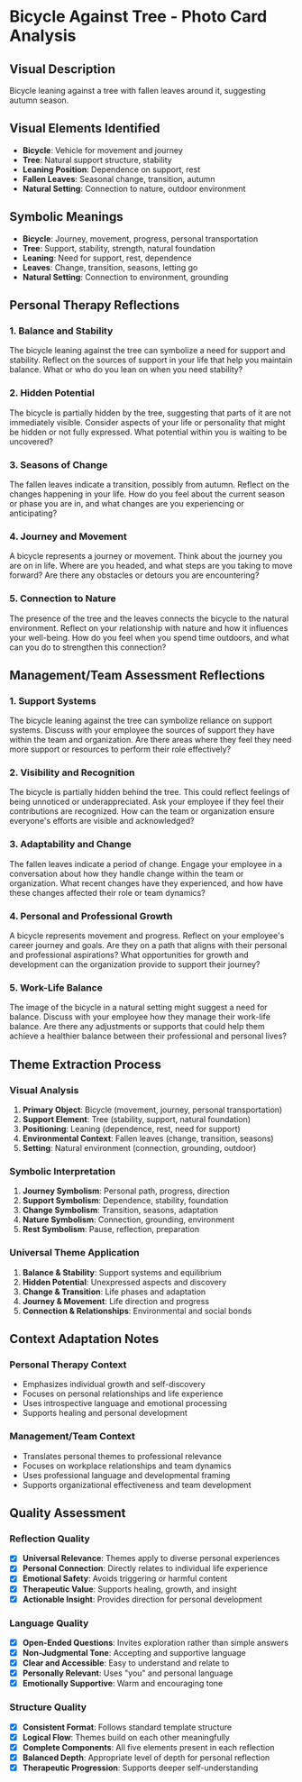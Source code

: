 # Bicycle Against Tree - Photo Card Analysis

## Visual Description
Bicycle leaning against a tree with fallen leaves around it, suggesting autumn season.

## Visual Elements Identified
- **Bicycle**: Vehicle for movement and journey
- **Tree**: Natural support structure, stability
- **Leaning Position**: Dependence on support, rest
- **Fallen Leaves**: Seasonal change, transition, autumn
- **Natural Setting**: Connection to nature, outdoor environment

## Symbolic Meanings
- **Bicycle**: Journey, movement, progress, personal transportation
- **Tree**: Support, stability, strength, natural foundation
- **Leaning**: Need for support, rest, dependence
- **Leaves**: Change, transition, seasons, letting go
- **Natural Setting**: Connection to environment, grounding

## Personal Therapy Reflections

### 1. Balance and Stability
The bicycle leaning against the tree can symbolize a need for support and stability. Reflect on the sources of support in your life that help you maintain balance. What or who do you lean on when you need stability?

### 2. Hidden Potential
The bicycle is partially hidden by the tree, suggesting that parts of it are not immediately visible. Consider aspects of your life or personality that might be hidden or not fully expressed. What potential within you is waiting to be uncovered?

### 3. Seasons of Change
The fallen leaves indicate a transition, possibly from autumn. Reflect on the changes happening in your life. How do you feel about the current season or phase you are in, and what changes are you experiencing or anticipating?

### 4. Journey and Movement
A bicycle represents a journey or movement. Think about the journey you are on in life. Where are you headed, and what steps are you taking to move forward? Are there any obstacles or detours you are encountering?

### 5. Connection to Nature
The presence of the tree and the leaves connects the bicycle to the natural environment. Reflect on your relationship with nature and how it influences your well-being. How do you feel when you spend time outdoors, and what can you do to strengthen this connection?

## Management/Team Assessment Reflections

### 1. Support Systems
The bicycle leaning against the tree can symbolize reliance on support systems. Discuss with your employee the sources of support they have within the team and organization. Are there areas where they feel they need more support or resources to perform their role effectively?

### 2. Visibility and Recognition
The bicycle is partially hidden behind the tree. This could reflect feelings of being unnoticed or underappreciated. Ask your employee if they feel their contributions are recognized. How can the team or organization ensure everyone's efforts are visible and acknowledged?

### 3. Adaptability and Change
The fallen leaves indicate a period of change. Engage your employee in a conversation about how they handle change within the team or organization. What recent changes have they experienced, and how have these changes affected their role or team dynamics?

### 4. Personal and Professional Growth
A bicycle represents movement and progress. Reflect on your employee's career journey and goals. Are they on a path that aligns with their personal and professional aspirations? What opportunities for growth and development can the organization provide to support their journey?

### 5. Work-Life Balance
The image of the bicycle in a natural setting might suggest a need for balance. Discuss with your employee how they manage their work-life balance. Are there any adjustments or supports that could help them achieve a healthier balance between their professional and personal lives?

## Theme Extraction Process

### Visual Analysis
1. **Primary Object**: Bicycle (movement, journey, personal transportation)
2. **Support Element**: Tree (stability, support, natural foundation)
3. **Positioning**: Leaning (dependence, rest, need for support)
4. **Environmental Context**: Fallen leaves (change, transition, seasons)
5. **Setting**: Natural environment (connection, grounding, outdoor)

### Symbolic Interpretation
1. **Journey Symbolism**: Personal path, progress, direction
2. **Support Symbolism**: Dependence, stability, foundation
3. **Change Symbolism**: Transition, seasons, adaptation
4. **Nature Symbolism**: Connection, grounding, environment
5. **Rest Symbolism**: Pause, reflection, preparation

### Universal Theme Application
1. **Balance & Stability**: Support systems and equilibrium
2. **Hidden Potential**: Unexpressed aspects and discovery
3. **Change & Transition**: Life phases and adaptation
4. **Journey & Movement**: Life direction and progress
5. **Connection & Relationships**: Environmental and social bonds

## Context Adaptation Notes

### Personal Therapy Context
- Emphasizes individual growth and self-discovery
- Focuses on personal relationships and life experience
- Uses introspective language and emotional processing
- Supports healing and personal development

### Management/Team Context
- Translates personal themes to professional relevance
- Focuses on workplace relationships and team dynamics
- Uses professional language and developmental framing
- Supports organizational effectiveness and team development

## Quality Assessment

### Reflection Quality
- [x] **Universal Relevance**: Themes apply to diverse personal experiences
- [x] **Personal Connection**: Directly relates to individual life experience
- [x] **Emotional Safety**: Avoids triggering or harmful content
- [x] **Therapeutic Value**: Supports healing, growth, and insight
- [x] **Actionable Insight**: Provides direction for personal development

### Language Quality
- [x] **Open-Ended Questions**: Invites exploration rather than simple answers
- [x] **Non-Judgmental Tone**: Accepting and supportive language
- [x] **Clear and Accessible**: Easy to understand and relate to
- [x] **Personally Relevant**: Uses "you" and personal language
- [x] **Emotionally Supportive**: Warm and encouraging tone

### Structure Quality
- [x] **Consistent Format**: Follows standard template structure
- [x] **Logical Flow**: Themes build on each other meaningfully
- [x] **Complete Components**: All five elements present in each reflection
- [x] **Balanced Depth**: Appropriate level of depth for personal reflection
- [x] **Therapeutic Progression**: Supports deeper self-understanding
